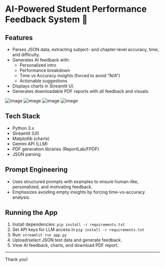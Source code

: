 # AI-Powered Student Performance Feedback System 📝

## Features
- Parses JSON data, extracting subject- and chapter-level accuracy, time, and difficulty.  
- Generates AI feedback with:  
  - Personalized intro  
  - Performance breakdown  
  - Time vs Accuracy insights (forced to avoid “N/A”)  
  - Actionable suggestions  
- Displays charts in Streamlit UI.  
- Generates downloadable PDF reports with all feedback and visuals.
  
![image](https://github.com/user-attachments/assets/66d4326e-c38f-466e-aa4f-8ab31edef055)
![image](https://github.com/user-attachments/assets/358c9097-58b4-4d5b-a5c4-379775103ae8)
![image](https://github.com/user-attachments/assets/9f20b1e1-6356-482c-9a9f-2f2e9a89c1d4)
![image](https://github.com/user-attachments/assets/6019d171-ae6f-4581-9b25-73033d3c2478)

## Tech Stack
- Python 3.x  
- Streamlit (UI)  
- Matplotlib (charts)  
- Gemini API (LLM)  
- PDF generation libraries (ReportLab/FPDF)  
- JSON parsing

## Prompt Engineering
- Uses structured prompts with examples to ensure human-like, personalized, and motivating feedback.  
- Emphasizes avoiding empty insights by forcing time-vs-accuracy analysis.

## Running the App
1. Install dependencies: `pip install -r requirements.txt`  
2. Set API keys for LLM access in `pip install -r requirements.txt`  
3. Run: `streamlit run app.py`  
4. Upload/select JSON test data and generate feedback.  
5. View AI feedback, charts, and download PDF report.

---


Thank you!
